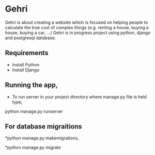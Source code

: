 # Gehri
Gehri is about creating a website which is focused on helping people to calculate the true cost of complex things (e.g. renting a house, buying a house, buying a car, ...)
Gehri is in progress project using python, django and postgresql database.
 ## Requirements
 
 * Install Python
 * Install Django
 
 ## Running the app,
 * To run server
 in your project directory where manage.py file is held type, 
 
 python manage.py runserver
 
 ## For database migraitions 
 
 *python manage.py makemigrations,
 
 *python manage.py migrate
 
